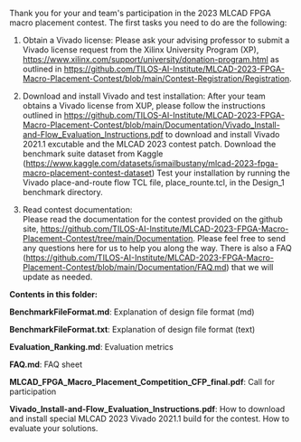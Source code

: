   Thank you for your and team's participation in the 2023 MLCAD FPGA macro placement contest.  The first tasks you need to do are the following:

  1.  Obtain a Vivado license: 
 Please ask your advising professor to submit a Vivado license request from the Xilinx University Program (XP), https://www.xilinx.com/support/university/donation-program.html as outlined in  https://github.com/TILOS-AI-Institute/MLCAD-2023-FPGA-Macro-Placement-Contest/blob/main/Contest-Registration/Registration.
 
  2. Download and install Vivado and test  installation:
After your team obtains a Vivado license from XUP, please follow the instructions outlined in  https://github.com/TILOS-AI-Institute/MLCAD-2023-FPGA-Macro-Placement-Contest/blob/main/Documentation/Vivado_Install-and-Flow_Evaluation_Instructions.pdf to download and install Vivado 2021.1 excutable and the MLCAD 2023 contest patch.
Download the benchmark suite dataset from Kaggle (https://www.kaggle.com/datasets/ismailbustany/mlcad-2023-fpga-macro-placement-contest-dataset)
Test your installation by running the Vivado place-and-route flow TCL file, place_rounte.tcl, in the  Design_1 benchmark directory.

   3. Read contest documentation:  
Please read the documentation for the contest provided on the github site,  https://github.com/TILOS-AI-Institute/MLCAD-2023-FPGA-Macro-Placement-Contest/tree/main/Documentation.
       Please feel free to send any questions here for us to help you along the way.  There is also a FAQ (https://github.com/TILOS-AI-Institute/MLCAD-2023-FPGA-Macro-Placement-Contest/blob/main/Documentation/FAQ.md) that we will update as needed.

 **Contents in this folder:**

 **BenchmarkFileFormat.md**:   Explanation of design file format (md)

 **BenchmarkFileFormat.txt**:  Explanation of design file format (text)
 
 **Evaluation_Ranking.md**:    Evaluation metrics
 
 **FAQ.md**:  FAQ sheet
 
 **MLCAD_FPGA_Macro_Placement_Competition_CFP_final.pdf**: Call for participation
 
 **Vivado_Install-and-Flow_Evaluation_Instructions.pdf**:  How to download and install special MLCAD 2023 Vivado 2021.1 build for the contest.  How to evaluate your solutions.

 

